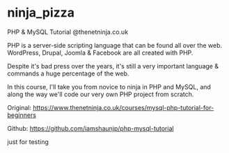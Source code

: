 # ninja_pizza
PHP &amp; MySQL Tutorial @thenetninja.co.uk

PHP is a server-side scripting language that can be found all over the web. WordPress, Drupal, Joomla & Facebook are all created with PHP.

Despite it's bad press over the years, it's still a very important language & commands a huge percentage of the web.

In this course, I'll take you from novice to ninja in PHP and MySQL, and along the way we'll code our very own PHP project from scratch.

Original: https://www.thenetninja.co.uk/courses/mysql-php-tutorial-for-beginners

Github: https://github.com/iamshaunjp/php-mysql-tutorial

just for testing
